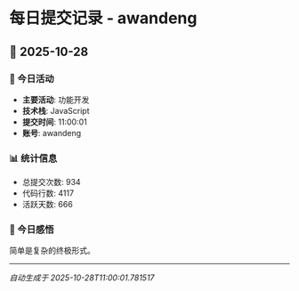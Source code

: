 # 每日提交记录 - awandeng

## 📅 2025-10-28

### 🎯 今日活动
- **主要活动**: 功能开发
- **技术栈**: JavaScript
- **提交时间**: 11:00:01
- **账号**: awandeng

### 📊 统计信息
- 总提交次数: 934
- 代码行数: 4117
- 活跃天数: 666

### 💭 今日感悟
简单是复杂的终极形式。

---
*自动生成于 2025-10-28T11:00:01.781517*
